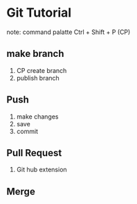 # Git Tutorial

note: command palatte Ctrl + Shift + P (CP)

## make branch
1. CP create branch
2. publish branch

## Push
1. make changes
2. save
3. commit

## Pull Request
1. Git hub extension



## Merge
